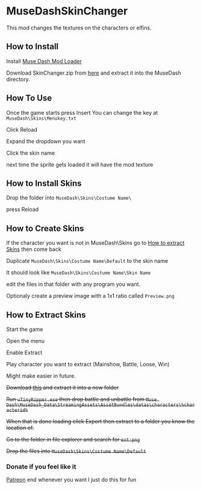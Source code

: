 # MuseDashSkinChanger
This mod changes the textures on the characters or elfins.

## How to Install
Install [Muse Dash Mod Loader](https://github.com/mo10/MuseDashModLoader/)

Download SkinChanger.zip from [here](https://github.com/BustR75/MuseDashSkinChanger/releases/latest) and extract it into the MuseDash directory.

## How To Use
Once the game starts press Insert You can change the key at `MuseDash\Skins\Menukey.txt`

Click Reload

Expand the dropdown you want

Click the skin name

next time the sprite gets loaded it will have the mod texture

## How to Install Skins
Drop the folder into `MuseDash\Skins\Costume Name\`

press Reload

## How to Create Skins
If the character you want is not in MuseDash\Skins go to [How to extract Skins](#How-to-extract-Skins) then come back

Duplicate `MuseDash\Skins\Costume Name\Default` to the skin name 

It should look like `MuseDash\Skins\Costume Name\Skin Name`

edit the files in that folder with any program you want.

Optionaly create a preview image with a 1x1 ratio called `Preview.png`

## How to Extract Skins
Start the game

Open the menu

Enable Extract

Play character you want to extract (Mainshow, Battle, Loose, Win)

Might make easier in future.

~~Download [this](https://sourceforge.net/projects/utinyripper/files/) and extract it into a new folder~~

~~Run `uTinyRipper.exe` then drop battle and unbattle from `Muse Dash\MuseDash_Data\StreamingAssets\AssetBundles\datas\characters\%characterid%`~~

~~When that is done loading click Export then extract to a folder you know the location of.~~

~~Go to the folder in file explorer and search for `ext:png`~~

~~Drop the files into `MuseDash\Skins\Costume Name\Default`~~

### Donate if you feel like it
[Patreon](https://www.patreon.com/BustR75) end whenever you want I just do this for fun